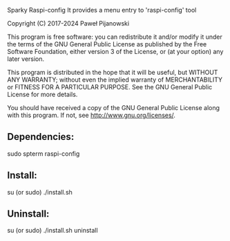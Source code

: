 Sparky Raspi-config
It provides a menu entry to 'raspi-config' tool

Copyright (C) 2017-2024 Paweł Pijanowski

This program is free software: you can redistribute it and/or modify
it under the terms of the GNU General Public License as published by
the Free Software Foundation, either version 3 of the License, or
(at your option) any later version.

This program is distributed in the hope that it will be useful,
but WITHOUT ANY WARRANTY; without even the implied warranty of
MERCHANTABILITY or FITNESS FOR A PARTICULAR PURPOSE.  See the
GNU General Public License for more details.

You should have received a copy of the GNU General Public License
along with this program.  If not, see <http://www.gnu.org/licenses/>.

Dependencies:
-------------
sudo
spterm
raspi-config

Install:
-------------
su (or sudo) 
./install.sh

Uninstall:
-------------
su (or sudo)
./install.sh uninstall
